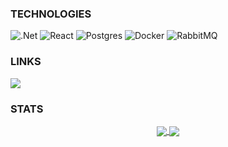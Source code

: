 ### TECHNOLOGIES ###
![.Net](https://img.shields.io/badge/.NET-5C2D91?style=for-the-badge&logo=.net&logoColor=white)
![React](https://img.shields.io/badge/react-%2320232a.svg?style=for-the-badge&logo=react&logoColor=%2361DAFB)
![Postgres](https://img.shields.io/badge/postgres-%23316192.svg?style=for-the-badge&logo=postgresql&logoColor=white)
![Docker](https://img.shields.io/badge/docker-%230db7ed.svg?style=for-the-badge&logo=docker&logoColor=white)
![RabbitMQ](https://img.shields.io/badge/Rabbitmq-FF6600?style=for-the-badge&logo=rabbitmq&logoColor=white)

### LINKS ###
<a href="https://avatars.akamai.steamstatic.com/06b2028131a1fac8dbe4638f4c4999ae03373220_full.jpg">
  <img src="https://img.shields.io/badge/Discord-%235865F2.svg?style=for-the-badge&logo=discord&logoColor=white"/>
</a>

### STATS ###
<center>
  <a href="#">
    <img align="center" src="https://github-readme-stats.vercel.app/api/top-langs/?username=megiculaa&show_icons=true&title_color=fff&icon_color=79ff97&text_color=9f9f9f&bg_color=151515" />
  <img align="center" src="https://github-readme-stats.vercel.app/api/?username=megiculaa&show_icons=true&title_color=fff&icon_color=79ff97&text_color=9f9f9f&bg_color=151515" />
</a>
</center>
